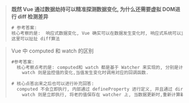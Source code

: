 > **既然 Vue 通过数据劫持可以精准探测数据变化, 为什么还需要虚拟 DOM进行 diff 检测差异**
>
> ```js
> # 参考答案:
> 核心考察的是:  响应式数据变化, Vue 确实可以在数据发生变化时, 响应式系统可以立即得知. 但是如果给每个属性都添加 watcher 用于更新的话, 会产生大量的 watcher 从而降低性能, 而且颗粒度 过细也会导致更新不精准的问题. 所以 vue 采用了 组件级的 watcher 配合 diff 检测差异.
> 这里可以扯扯 diff算法
> ```
>
> 

> Vue 中 computed 和 watch  的区别
>
> ```js
> #参考答案:
> 	核心考察点考的是: computed和 watch 都是基于 Watcher 来实现的, 分别是计算属性 watcher 和用户 watcher . computed 属性是具有缓存的, 依赖的值不发生变化, 对其取值时计算属性方法不会重新执行(可以用模板渲染,取值的过程中不支持异步方法).
>     watch 则是监控值的变化,当值发生变化时调用对应的回调函数.
>     
> # 核心点答出来之后也可以进行补充回答:
> 	computed 不会立即执行, 内部通过 defineProperty 进行定义, 并且通过 dirty 属性来检测依赖值的数据是否发生变化. 
>     watch 则是立即执行, 将老的值保存在 watcher 上, 当数据更新时,重新计算新值, 将新值和老值传递到回调函数中.
> ```
>
> 